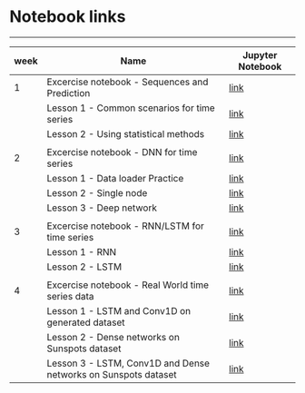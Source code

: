 # Notebook links

________

| week | Name                                                           | Jupyter Notebook                                                                                                                                                                                                                    |
| ---- | -------------------------------------------------------------- | ----------------------------------------------------------------------------------------------------------------------------------------------------------------------------------------------------------------------------------- |
| 1    | Excercise notebook - Sequences and Prediction                  | [link](https://nbviewer.jupyter.org/github/veb-101/Tensorflow-Speicialization/blob/master/Course%204%20-%20Sequences%2C%20Time%20series%2C%20Prediction/week%201%20-%20Sequences%20and%20Prediction/Exercise_Question.ipynb)        |
|      | Lesson 1 - Common scenarios for time series                    | [link](https://nbviewer.jupyter.org/github/veb-101/Tensorflow-Speicialization/blob/master/Course%204%20-%20Sequences%2C%20Time%20series%2C%20Prediction/week%201%20-%20Sequences%20and%20Prediction/Lesson_1_statistical.ipynb)     |
|      | Lesson 2 - Using statistical methods                           | [link](https://nbviewer.jupyter.org/github/veb-101/Tensorflow-Speicialization/blob/master/Course%204%20-%20Sequences%2C%20Time%20series%2C%20Prediction/week%201%20-%20Sequences%20and%20Prediction/Lesson_2.ipynb)                 |
|      |                                                                |                                                                                                                                                                                                                                     |
| 2    | Excercise notebook - DNN for time series                       | [link](https://nbviewer.jupyter.org/github/veb-101/Tensorflow-Speicialization/blob/master/Course%204%20-%20Sequences%2C%20Time%20series%2C%20Prediction/week%202%20-%20DNN%20for%20time%20series/Exercise_Question.ipynb)           |
|      | Lesson 1 - Data loader Practice                                | [link](https://nbviewer.jupyter.org/github/veb-101/Tensorflow-Speicialization/blob/master/Course%204%20-%20Sequences%2C%20Time%20series%2C%20Prediction/week%202%20-%20DNN%20for%20time%20series/Lesson_1_practice.ipynb)           |
|      | Lesson 2 - Single node                                         | [link](https://nbviewer.jupyter.org/github/veb-101/Tensorflow-Speicialization/blob/master/Course%204%20-%20Sequences%2C%20Time%20series%2C%20Prediction/week%202%20-%20DNN%20for%20time%20series/Lesson_2.ipynb)                    |
|      | Lesson 3 - Deep network                                        | [link](https://nbviewer.jupyter.org/github/veb-101/Tensorflow-Speicialization/blob/master/Course%204%20-%20Sequences%2C%20Time%20series%2C%20Prediction/week%202%20-%20DNN%20for%20time%20series/Lesson_3.ipynb)                    |
|      |                                                                |                                                                                                                                                                                                                                     |
| 3    | Excercise notebook - RNN/LSTM for time series                  | [link](https://nbviewer.jupyter.org/github/veb-101/Tensorflow-Speicialization/blob/master/Course%204%20-%20Sequences%2C%20Time%20series%2C%20Prediction/week%203%20-%20RNN%20for%20time%20series/Exercise_Question.ipynb)           |
|      | Lesson 1 - RNN                                                 | [link](https://nbviewer.jupyter.org/github/veb-101/Tensorflow-Speicialization/blob/master/Course%204%20-%20Sequences%2C%20Time%20series%2C%20Prediction/week%203%20-%20RNN%20for%20time%20series/Lesson_1_RNN.ipynb)                |
|      | Lesson 2 - LSTM                                                | [link](https://nbviewer.jupyter.org/github/veb-101/Tensorflow-Speicialization/blob/master/Course%204%20-%20Sequences%2C%20Time%20series%2C%20Prediction/week%203%20-%20RNN%20for%20time%20series/Lesson_2_LSTM.ipynb)               |
|      |                                                                |                                                                                                                                                                                                                                     |
| 4    | Excercise notebook - Real World time series data               | [link](https://nbviewer.jupyter.org/github/veb-101/Tensorflow-Speicialization/blob/master/Course%204%20-%20Sequences%2C%20Time%20series%2C%20Prediction/week%204%20-%20read%20world%20time%20series%20data/Exercise_Question.ipynb) |
|      | Lesson 1 - LSTM and Conv1D on generated dataset                | [link](https://nbviewer.jupyter.org/github/veb-101/Tensorflow-Speicialization/blob/master/Course%204%20-%20Sequences%2C%20Time%20series%2C%20Prediction/week%204%20-%20read%20world%20time%20series%20data/Lesson_1.ipynb)          |
|      | Lesson 2 - Dense networks on Sunspots dataset                  | [link](https://nbviewer.jupyter.org/github/veb-101/Tensorflow-Speicialization/blob/master/Course%204%20-%20Sequences%2C%20Time%20series%2C%20Prediction/week%204%20-%20read%20world%20time%20series%20data/Lesson_2.ipynb)          |
|      | Lesson 3 - LSTM, Conv1D and Dense networks on Sunspots dataset | [link](https://nbviewer.jupyter.org/github/veb-101/Tensorflow-Speicialization/blob/master/Course%204%20-%20Sequences%2C%20Time%20series%2C%20Prediction/week%204%20-%20read%20world%20time%20series%20data/Lesson_3.ipynb)          |